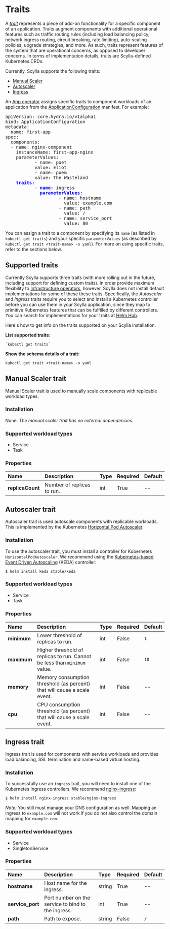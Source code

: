 # Traits

A [*trait*](https://github.com/microsoft/hydra-spec/blob/master/5.traits.md) represents a piece of add-on functionality for a specific component of an application. Traits augment components with additional operational features such as traffic routing rules (including load balancing policy, network ingress routing, circuit breaking, rate limiting), auto-scaling policies, upgrade strategies, and more. As such, traits represent features of the system that are operational concerns, as opposed to developer concerns. In terms of implementation details, traits are Scylla-defined Kubernetes CRDs.

Currently, Scylla supports the following traits:

 - [Manual Scaler](#manual-scaler-trait)
 - [Autoscaler](#autoscaler-trait)
 - [Ingress](#ingress-trait)

An [App operator](https://github.com/microsoft/hydra-spec/blob/master/2.overview_and_terminology.md#roles-and-responsibilities) assigns specific traits to component workloads of an application from the [ApplicationConfiguration](application-configuration.md) manifest. For example:

<pre>
apiVersion: core.hydra.io/v1alpha1
kind: ApplicationConfiguration
metadata:
  name: first-app
spec:
  components:
  - name: nginx-component
    instanceName: first-app-nginx
    parameterValues:
           - name: poet
           value: Eliot
           - name: poem
           value: The Wasteland
    <b style="color:blue;">traits:</b>
           - <b style="color:blue;">name:</b> ingress
             <b style="color:blue;">parameterValues:</b>
                    - name: hostname
                      value: example.com
                    - name: path
                      value: /
                    - name: service_port
                      value: 80
</pre>

You can assign a trait to a component by specifying its `name` (as listed in `kubectl get traits`) and your specific `parameterValues` (as described by `kubectl get trait <trait-name> -o yaml`). For more on using specific traits, refer to the sections below.

## Supported traits

Currently Scylla supports three traits (with more rolling out in the future, including support for defining custom traits). In order provide maximum flexibility to [Infrastructure operators](https://github.com/microsoft/hydra-spec/blob/master/2.overview_and_terminology.md#roles-and-responsibilities), however, Scylla does not install default implementations for some of these these traits. Specifically, the *Autoscaler* and *Ingress* traits require you to select and install a Kubernetes controller before you can use them in your Scylla application, since they map to primitive Kubernetes features that can be fulfilled by different controllers. You can search for implementations for your traits at [Helm Hub](https://hub.helm.sh/).

Here's how to get info on the traits supported on your Scylla installation.

**List supported traits**:

```console
`kubectl get traits`
```

**Show the schema details of a trait:**

```console
kubectl get trait <trait-name> -o yaml
````

## Manual Scaler trait

Manual Scaler trait is used to manually scale components with replicable workload types.

### Installation

None. *The manual scaler trait has no external dependencies.*

### Supported workload types

- Service
- Task


### Properties

| Name | Description | Type | Required | Default
| :-- | :--| :-- | :-- | :-- |
| **replicaCount** | Number of replicas to run. | int | True | -- |

## Autoscaler trait

Autoscaler trait is used autoscale components with replicable workloads. This is implemented by the Kubernetes [Horizontal Pod Autoscaler](https://kubernetes.io/docs/tasks/run-application/horizontal-pod-autoscale/).

### Installation

To use the autoscaler trait, you must install a controller for Kubernetes `HorizontalPodAutoscaler`. We recommend using the [Kubernetes-based Event Driven Autoscaling](https://hub.helm.sh/charts/kedacore/keda-edge) (KEDA) controller:

```console
$ helm install keda stable/keda
```

### Supported workload types

- Service
- Task

### Properties

| Name | Description | Type | Required | Default |
| :-- | :--| :-- | :-- | :-- |
| **minimum** | Lower threshold of replicas to run. | int | False | `1`
| **maximum** | Higher threshold of replicas to run. Cannot be less than `minimum` value. | int | False | `10`
| **memory** | Memory consumption threshold (as percent) that will cause a scale event. | int | False | --
| **cpu** | CPU consumption threshold (as percent) that will cause a scale event. | int | False | --

## Ingress trait

Ingress trait is used for components with service workloads and provides load balancing, SSL termination and name-based virtual hosting.

### Installation

To successfully use an `ingress` trait, you will need to install one of the Kubernetes Ingress controllers. We recommend [nginx-ingress](https://hub.helm.sh/charts/stable/nginx-ingress):

```console
$ helm install nginx-ingress stable/nginx-ingress
```

*Note:* You still must manage your DNS configuration as well. Mapping an ingress to `example.com` will not work if you do not also control the domain mapping for `example.com`.

### Supported workload types

- Service
- SingletonService

### Properties

| Name | Description | Type | Required | Default |
| :-- | :--| :-- | :-- | :-- |
| **hostname** | Host name for the ingress. | string | True | --
| **service_port** | Port number on the service to bind to the ingress. | int | True | --
| **path** | Path to expose. | string | False | `/`
